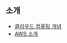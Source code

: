 
## 소개
- [클라우드 컴퓨팅 개념](https://kwanulee.github.io/Cloud/intro_CloudComputing.html)
- [AWS 소개](https://kwanulee.github.io/Cloud/intro_AWS.html)